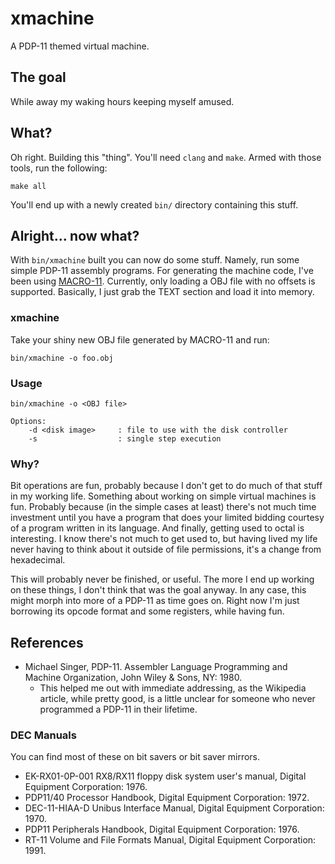 # xmachine

A PDP-11 themed virtual machine.

## The goal

While away my waking hours keeping myself amused.

## What?

Oh right. Building this "thing". You'll need `clang` and `make`.
Armed with those tools, run the following:

```
make all
```

You'll end up with a newly created `bin/` directory containing this stuff.

## Alright... now what?

With `bin/xmachine` built you can now do some stuff. Namely, run some simple PDP-11
assembly programs. For generating the machine code, I've been using [MACRO-11](https://github.com/shattered/macro11).
Currently, only loading a OBJ file with no offsets is supported. Basically, I just
grab the TEXT section and load it into memory.

### xmachine

Take your shiny new OBJ file generated by MACRO-11 and run:
```
bin/xmachine -o foo.obj
```

### Usage

```
bin/xmachine -o <OBJ file>

Options:
    -d <disk image>     : file to use with the disk controller
    -s                  : single step execution
```

### Why?

Bit operations are fun, probably because I don't get to do much of that stuff in my
working life. Something about working on simple virtual machines is fun. Probably because
(in the simple cases at least) there's not much time investment until you have a program
that does your limited bidding courtesy of a program written in its language. And finally,
getting used to octal is interesting. I know there's not much to get used to, but having
lived my life never having to think about it outside of file permissions, it's a change
from hexadecimal.

This will probably never be finished, or useful. The more I end up working on these things,
I don't think that was the goal anyway. In any case, this might morph into more of a
PDP-11 as time goes on. Right now I'm just borrowing its opcode format and some registers,
while having fun.

## References

- Michael Singer, PDP-11. Assembler Language Programming and Machine Organization, John Wiley & Sons, NY: 1980.
    - This helped me out with immediate addressing, as the Wikipedia article, while pretty
    good, is a little unclear for someone who never programmed a PDP-11 in their lifetime.

### DEC Manuals
You can find most of these on bit savers or bit saver mirrors.

- EK-RX01-0P-001 RX8/RX11 floppy disk system user's manual, Digital Equipment Corporation: 1976.
- PDP11/40 Processor Handbook, Digital Equipment Corporation: 1972.
- DEC-11-HIAA-D Unibus Interface Manual, Digital Equipment Corporation: 1970.
- PDP11 Peripherals Handbook, Digital Equipment Corporation: 1976.
- RT-11 Volume and File Formats Manual, Digital Equipment Corporation: 1991.